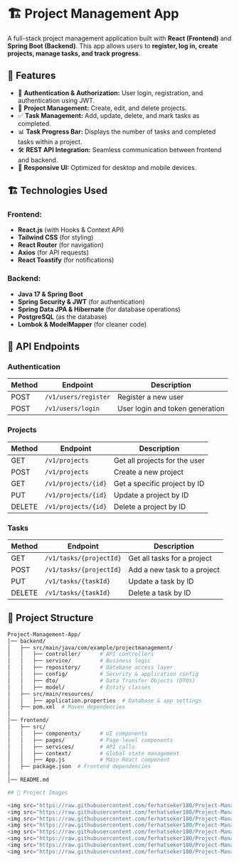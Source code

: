 # 🏗️ Project Management App

A full-stack project management application built with **React (Frontend)** and **Spring Boot (Backend)**. This app allows users to **register, log in, create projects, manage tasks, and track progress**.

## 🚀 Features
- 🔐 **Authentication & Authorization:** User login, registration, and authentication using JWT.
- 📁 **Project Management:** Create, edit, and delete projects.
- ✅ **Task Management:** Add, update, delete, and mark tasks as completed.
- 📊 **Task Progress Bar:** Displays the number of tasks and completed tasks within a project.
- 🛠️ **REST API Integration:** Seamless communication between frontend and backend.
- 🎨 **Responsive UI:** Optimized for desktop and mobile devices.

## 🏗️ Technologies Used
### Frontend:
- **React.js** (with Hooks & Context API)
- **Tailwind CSS** (for styling)
- **React Router** (for navigation)
- **Axios** (for API requests)
- **React Toastify** (for notifications)

### Backend:
- **Java 17 & Spring Boot**
- **Spring Security & JWT** (for authentication)
- **Spring Data JPA & Hibernate** (for database operations)
- **PostgreSQL** (as the database)
- **Lombok & ModelMapper** (for cleaner code)

## 📌 API Endpoints
### **Authentication**
| Method | Endpoint               | Description                   |
|--------|------------------------|-------------------------------|
| POST   | `/v1/users/register`   | Register a new user          |
| POST   | `/v1/users/login`      | User login and token generation |

### **Projects**
| Method | Endpoint               | Description                   |
|--------|------------------------|-------------------------------|
| GET    | `/v1/projects`         | Get all projects for the user |
| POST   | `/v1/projects`         | Create a new project         |
| GET    | `/v1/projects/{id}`    | Get a specific project by ID |
| PUT    | `/v1/projects/{id}`    | Update a project by ID       |
| DELETE | `/v1/projects/{id}`    | Delete a project by ID       |

### **Tasks**
| Method | Endpoint                      | Description                   |
|--------|-------------------------------|-------------------------------|
| GET    | `/v1/tasks/{projectId}`       | Get all tasks for a project  |
| POST   | `/v1/tasks/{projectId}`       | Add a new task to a project  |
| PUT    | `/v1/tasks/{taskId}`          | Update a task by ID          |
| DELETE | `/v1/tasks/{taskId}`          | Delete a task by ID          |

## 📂 Project Structure
```bash
Project-Management-App/
│── backend/
│   ├── src/main/java/com/example/projectmanagement/
│   │   ├── controller/      # API controllers
│   │   ├── service/         # Business logic
│   │   ├── repository/      # Database access layer
│   │   ├── config/          # Security & application config
│   │   ├── dto/             # Data Transfer Objects (DTOs)
│   │   ├── model/           # Entity classes
│   ├── src/main/resources/
│   │   ├── application.properties  # Database & app settings
│   ├── pom.xml  # Maven dependencies
│
│── frontend/
│   ├── src/
│   │   ├── components/      # UI components
│   │   ├── pages/           # Page-level components
│   │   ├── services/        # API calls
│   │   ├── context/         # Global state management
│   │   ├── App.js           # Main React component
│   ├── package.json  # Frontend dependencies
│
│── README.md

## 📂 Project Images

<img src="https://raw.githubusercontent.com/ferhatseker180/Project-Management-App/refs/heads/main/Frontend/project-management-app/src/project_images/Sign-Up%20Page.PNG"> 
<img src="https://raw.githubusercontent.com/ferhatseker180/Project-Management-App/refs/heads/main/Frontend/project-management-app/src/project_images/Login%20Page.PNG"> 
<img src="https://raw.githubusercontent.com/ferhatseker180/Project-Management-App/refs/heads/main/Frontend/project-management-app/src/project_images/Succesfull%20Login.PNG"> 
<img src="https://raw.githubusercontent.com/ferhatseker180/Project-Management-App/refs/heads/main/Frontend/project-management-app/src/project_images/Failed%20Login.PNG"> 
<img src="https://raw.githubusercontent.com/ferhatseker180/Project-Management-App/refs/heads/main/Frontend/project-management-app/src/project_images/Main%20Screen.PNG"> 
<img src="https://raw.githubusercontent.com/ferhatseker180/Project-Management-App/refs/heads/main/Frontend/project-management-app/src/project_images/Create%20Project.PNG"> 
<img src="https://raw.githubusercontent.com/ferhatseker180/Project-Management-App/refs/heads/main/Frontend/project-management-app/src/project_images/Project%20Page.PNG">
<img src="https://raw.githubusercontent.com/ferhatseker180/Project-Management-App/refs/heads/main/Frontend/project-management-app/src/project_images/Zero%20Task%20Page.PNG">


